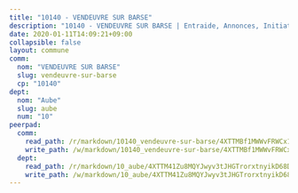 ```yaml
---
title: "10140 - VENDEUVRE SUR BARSE"
description: "10140 - VENDEUVRE SUR BARSE | Entraide, Annonces, Initiatives"
date: 2020-01-11T14:09:21+09:00
collapsible: false
layout: commune
comm:
  nom: "VENDEUVRE SUR BARSE"
  slug: vendeuvre-sur-barse
  cp: "10140"
dept:
  nom: "Aube"
  slug: aube
  num: "10"
peerpad:
  comm:
    read_path: /r/markdown/10140_vendeuvre-sur-barse/4XTTMBf1MWWvFRWCx1PYSggkCHWRVG3Y53TAyjhSUuY8TBUuN
    write_path: /w/markdown/10140_vendeuvre-sur-barse/4XTTMBf1MWWvFRWCx1PYSggkCHWRVG3Y53TAyjhSUuY8TBUuN-K3TgUGEh3ZacxHwXVurEhbRLfBGdSW3bTDUbMNYmsoCohvyLSpvo3tU3t4F4fNdnJVTBdETJXyDcW43Kp9SMc3DetmREZTifFVJNMLLRVW9PgmyYzsTSUWQ7dkqnJrcCZts4wwk4
  dept:
    read_path: /r/markdown/10_aube/4XTTM41Zu8MQYJwyv3tJHGTrorxtnyikD68DsVemyiZk3ThMz
    write_path: /w/markdown/10_aube/4XTTM41Zu8MQYJwyv3tJHGTrorxtnyikD68DsVemyiZk3ThMz-K3TgTmGUJaeXhcyrKr3gXoqmq82GkfYoTwSCbr39jXo2qoiz4eMZ1zWf94tEK8PkgCEQwZ6j878iec7q7nyW22BbTVtKr2C3mJwkjMoqhPxRA9brvyfx2cZBiMVgJntTtrf7GrDW
---
```



